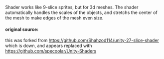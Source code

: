   Shader works like 9-slice sprites, but for 3d meshes. 
  The shader automatically handles the scales of the objects,
  and stretchs the center of the mesh to make edges of the mesh even size.

#### original source:
  this was forked from https://github.com/Shahzod114/unity-27-slice-shader
  which is down, and appears replaced with https://github.com/specoolar/Unity-Shaders
